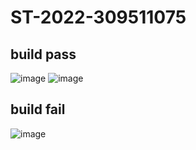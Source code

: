 # ST-2022-309511075



## build pass
![image](https://user-images.githubusercontent.com/71249160/158414344-3dab5460-7443-4004-82de-d67dd046e61b.png)
![image](https://user-images.githubusercontent.com/71249160/158414408-c4d3dbb8-caf6-4f98-be30-c75d351b1d7b.png)


## build fail
![image](https://user-images.githubusercontent.com/71249160/158412719-70b4f40b-7099-47b3-8d69-11bf57f17ce0.png)
